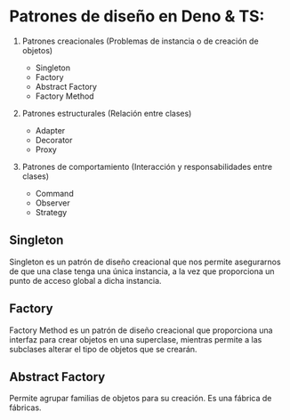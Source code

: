 # Patrones de diseño en Deno & TS:

1.  Patrones creacionales (Problemas de instancia o de creación de objetos)
    - Singleton
    - Factory
    - Abstract Factory
    - Factory Method

2.  Patrones estructurales (Relación entre clases)
    - Adapter
    - Decorator
    - Proxy

3.  Patrones de comportamiento (Interacción y responsabilidades entre clases)
    - Command
    - Observer
    - Strategy


## Singleton
Singleton es un patrón de diseño creacional que nos permite asegurarnos de que una clase tenga una única instancia, a la vez que proporciona un punto de acceso global a dicha instancia.

## Factory
Factory Method es un patrón de diseño creacional que proporciona una interfaz para crear objetos en una superclase, mientras permite a las subclases alterar el tipo de objetos que se crearán.

## Abstract Factory
Permite agrupar familias de objetos para su creación.
Es una fábrica de fábricas.

